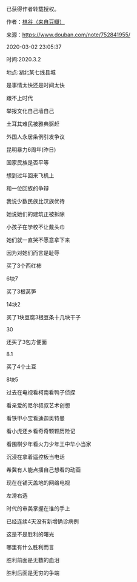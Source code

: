 已获得作者转载授权。


作者：[林谷（来自豆瓣）](https://www.douban.com/people/115816477/)


来源：https://www.douban.com/note/752841955/


2020-03-02 23:05:37


时间:2020.3.2  

地点:湖北某七线县城  

是事情太快还是时间太快  

跟不上时代  

举报文化自己墙自己  

土耳其难民被雅典驱赶  

外国人永居条例引发争议  

昆明暴力6周年(昨日)  

国家民族是否平等  

想到过年回来飞机上  

和一位回族的争辩  

我说少数民族比汉族优待  

她说她们的建筑正被拆除  

小孩子在学校不让戴头巾  

她们就一直哭不愿意拿下来  

因为对她们而言是耻辱  

买了3个西红柿  

6块7  

买了3根莴笋  

14块2  

买了1块豆腐3根豆条十几块干子  

30  

还买了3包方便面  

8.1  

买了4个土豆  

8块5  

过去在电视看柯南看鸭子侦探  

看亲爱的尼尔叔叔艺术创想  

看铁甲小宝看迪迦奥特曼  

看小虎还乡看奇奇颗颗历险记  

看围棋少年看火力少年王中华小当家  

沉浸在拿着遥控板当电话  

希冀有人能点播自己想看的动画  

现在在铺天盖地的网络电视  

左滑右选  

时代的审美掌握在谁的手上  

已经连续4天没有新增确诊病例  

这是不是胜利的曙光  

哪里有什么胜利而言  

胜利前面是无数的血泪  

胜利后面是无穷的争端  

